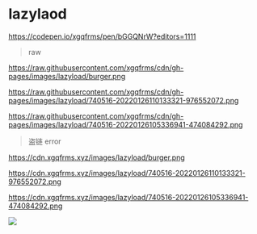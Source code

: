 # lazylaod


https://codepen.io/xgqfrms/pen/bGGQNrW?editors=1111


> raw


https://raw.githubusercontent.com/xgqfrms/cdn/gh-pages/images/lazyload/burger.png

https://raw.githubusercontent.com/xgqfrms/cdn/gh-pages/images/lazyload/740516-20220126110133321-976552072.png

https://raw.githubusercontent.com/xgqfrms/cdn/gh-pages/images/lazyload/740516-20220126105336941-474084292.png



> 盗链 error


https://cdn.xgqfrms.xyz/images/lazyload/burger.png

https://cdn.xgqfrms.xyz/images/lazyload/740516-20220126110133321-976552072.png

https://cdn.xgqfrms.xyz/images/lazyload/740516-20220126105336941-474084292.png


![](https://cdn.xgqfrms.xyz/images/lazyload/burger.png)
